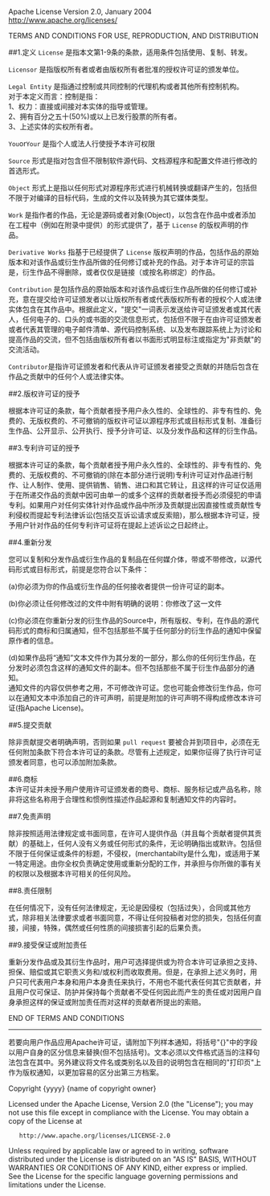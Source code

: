 Apache License
                           Version 2.0, January 2004
                        http://www.apache.org/licenses/

   TERMS AND CONDITIONS FOR USE, REPRODUCTION, AND DISTRIBUTION

##1.定义
```License``` 是指本文第1-9条的条款，适用条件包括使用、复制、转发。  

```Licensor``` 是指版权所有者或者由版权所有者批准的授权许可证的颁发单位。  

```Legal Entity``` 是指通过控制或共同控制的代理机构或者其他所有控制机构。  
      对于本定义而言：控制是指：  
      1、权力：直接或间接对本实体的指导或管理。  
      2、拥有百分之五十(50%)或以上已发行股票的所有者。    
      3、上述实体的实权所有者。   

```You```or```Your``` 是指个人或法人行使授予本许可权限   

```Source``` 形式是指对包含但不限制软件源代码、文档源程序和配置文件进行修改的首选形式。  

```Object``` 形式上是指以任何形式对源程序形式进行机械转换或翻译产生的，包括但不限于对编译的目标代码，生成的文件以及转换为其它媒体类型。
		
```Work``` 是指作者的作品，无论是源码或者对象(Object)，以包含在作品中或者添加在工程中（例如在附录中提供）的形式提供了，基于 ```License``` 的版权声明的作品。

```Derivative Works``` 指基于已经提供了 ```License``` 版权声明的作品，包括作品的原始版本和对该作品或衍生作品所做的任何修订或补充的作品。对于本许可证的宗旨是，衍生作品不得删除，或者仅仅是链接（或按名称绑定）的作品。

```Contribution``` 是包括作品的原始版本和对该作品或衍生作品所做的任何修订或补充，意在提交给许可证颁发者以让版权所有者或代表版权所有者的授权个人或法律实体包含在其作品中。根据此定义，"提交"一词表示发送给许可证颁发者或其代表人，任何电子的、口头的或书面的交流信息形式，包括但不限于在由许可证颁发者或者代表其管理的电子邮件清单、源代码控制系统、以及发布跟踪系统上为讨论和提高作品的交流，但不包括由版权所有者以书面形式明显标注或指定为"非贡献"的交流活动。

```Contributor```是指许可证颁发者和代表从许可证颁发者接受之贡献的并随后包含在作品之贡献中的任何个人或法律实体。  

##2.版权许可证的授予  

根据本许可证的条款，每个贡献者授予用户永久性的、全球性的、非专有性的、免费的、无版权费的、不可撤销的版权许可证以源程序形式或目标形式复制、准备衍生作品、公开显示、公开执行、授予分许可证、以及分发作品和这样的衍生作品。  

##3.专利许可证的授予  

根据本许可证的条款，每个贡献者授予用户永久性的、全球性的、非专有性的、免费的、无版权费的、不可撤销的(除在本部分进行说明)专利许可证对作品进行制作、让人制作、使用、提供销售、销售、进口和其它转让，且这样的许可证仅适用于在所递交作品的贡献中因可由单一的或多个这样的贡献者授予而必须侵犯的申请专利。如果用户对任何实体针对作品或作品中所涉及贡献提出因直接性或贡献性专利侵权而提起专利法律诉讼(包括交互诉讼请求或反索赔)，那么根据本许可证，授予用户针对作品的任何专利许可证将在提起上述诉讼之日起终止。   

##4.重新分发  

您可以复制和分发作品或衍生作品的复制品在任何媒介体，带或不带修改，以源代码形式或目标形式，前提是您符合以下条件：

(a)你必须为你的作品或衍生作品的任何接收者提供一份许可证的副本。  

(b)你必须让任何修改过的文件中附有明确的说明：你修改了这一文件  

(c)你必须在你重新分发的衍生作品的Source中，所有版权、专利，在作品的源代码形式的商标和归属通知，但不包括那些不属于任何部分的衍生作品的通知中保留原作者的信息。  

(d)如果作品将“通知”文本文件作为其分发的一部分，那么你的任何衍生作品，在分发时必须包含这样的通知文件的副本。但不包括那些不属于衍生作品部分的通知。  
通知文件的内容仅供参考之用，不可修改许可证。您也可能会修改衍生作品，你可以在通知文本中添加自己的许可声明，前提是附加的许可声明不得构成修改本许可证(指Apache License)。  

##5.提交贡献    

除非贡献提交者明确声明，否则如果 ```pull request``` 要被合并到项目中，必须在无任何附加条款下符合本许可证的条款。尽管有上述规定，如果你征得了执行许可证颁发者同意，也可以添加附加条款。  

##6.商标  
本许可证并未授予用户使用许可证颁发者的商号、商标、服务标记或产品名称，除非将这些名称用于合理性和惯例性描述作品起源和复制通知文件的内容时。  

##7.免责声明  

除非按照适用法律规定或书面同意，在许可人提供作品（并且每个贡献者提供其贡献）的基础上，任何人没有义务或任何形式的条件，无论明确指出或默许。包括但不限于任何保证或条件的标题，不侵权，(merchantabilty是什么鬼)，或适用于某一特定用途。由你全权负责确定使用或重新分配的工作，并承担与你所做的事有关的权限以及根据本许可相关的任何风险。  

##8.责任限制  

在任何情况下，没有任何法律规定，无论是因侵权（包括过失），合同或其他方式，除非相关法律要求或者书面同意，不得让任何投稿者对您的损失，包括任何直接，间接，特殊，偶然或任何性质的间接损害引起的后果负责。  

##9.接受保证或附加责任  

重新分发作品或及其衍生作品时，用户可选择提供或为符合本许可证承担之支持、担保、赔偿或其它职责义务和/或权利而收取费用。但是，在承担上述义务时，用户只可代表用户本身和用户本身责任来执行，不用也不能代表任何其它贡献者，并且用户仅可保证、防护并保持每个贡献者不受任何因此而产生的责任或对因用户自身承担这样的保证或附加责任而对这样的贡献者所提出的索赔。    

   END OF TERMS AND CONDITIONS

---

若要向用户作品应用Apache许可证，请附加下列样本通知，将括号"{}"中的字段以用户自身的区分信息来替换(但不包括括号)。文本必须以文件格式适当的注释句法包含在其中。另外建议将文件名或类别名以及目的说明包含在相同的"打印页"上作为版权通知，以更加容易的区分出第三方档案。

   Copyright {yyyy} {name of copyright owner}

   Licensed under the Apache License, Version 2.0 (the "License");
   you may not use this file except in compliance with the License.
   You may obtain a copy of the License at

       http://www.apache.org/licenses/LICENSE-2.0

   Unless required by applicable law or agreed to in writing, software
   distributed under the License is distributed on an "AS IS" BASIS,
   WITHOUT WARRANTIES OR CONDITIONS OF ANY KIND, either express or implied.
   See the License for the specific language governing permissions and
   limitations under the License.